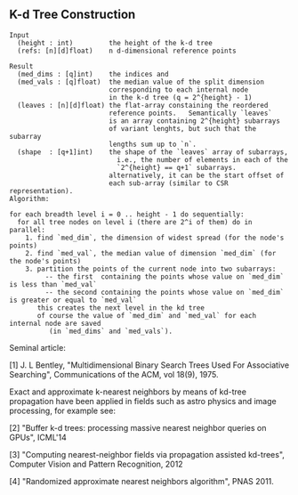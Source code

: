 ## K-d Tree Construction

```
Input
  (height : int)         the height of the k-d tree
  (refs: [n][d]float)    n d-dimensional reference points

Result
  (med_dims : [q]int)    the indices and
  (med_vals : [q]float)  the median value of the split dimension
                         corresponding to each internal node
                         in the k-d tree (q = 2^{height} - 1)
  (leaves : [n][d]float) the flat-array constaining the reordered
                         reference points.   Semantically `leaves`
                         is an array containing 2^{height} subarrays
                         of variant lenghts, but such that the subarray
                         lengths sum up to `n`.
  (shape  : [q+1]int)    the shape of the `leaves` array of subarrays,
                           i.e., the number of elements in each of the
                           `2^{height} == q+1` subarrays.
                         alternatively, it can be the start offset of
                         each sub-array (similar to CSR representation).
Algorithm:

for each breadth level i = 0 .. height - 1 do sequentially:
  for all tree nodes on level i (there are 2^i of them) do in parallel:
    1. find `med_dim`, the dimension of widest spread (for the node's points)
    2. find `med_val`, the median value of dimension `med_dim` (for the node's points)
    3. partition the points of the current node into two subarrays:
         -- the first  containing the points whose value on `med_dim` is less than `med_val`
         -- the second containing the points whose value on `med_dim` is greater or equal to `med_val`
       this creates the next level in the kd tree
       of course the value of `med_dim` and `med_val` for each internal node are saved
          (in `med_dims` and `med_vals`).
``` 

Seminal article:

[1] J. L Bentley, "Multidimensional Binary Search Trees Used For Associative Searching", Communications of the ACM, vol 18(9), 1975.

Exact and approximate k-nearest neighbors by means of kd-tree propagation have been applied in fields such as astro physics and image processing, for example see:

[2] "Buffer k-d trees: processing massive nearest neighbor queries on GPUs", ICML'14

[3] "Computing nearest-neighbor fields via propagation assisted kd-trees", Computer Vision and Pattern Recognition, 2012

[4] "Randomized approximate nearest neighbors algorithm", PNAS 2011.
